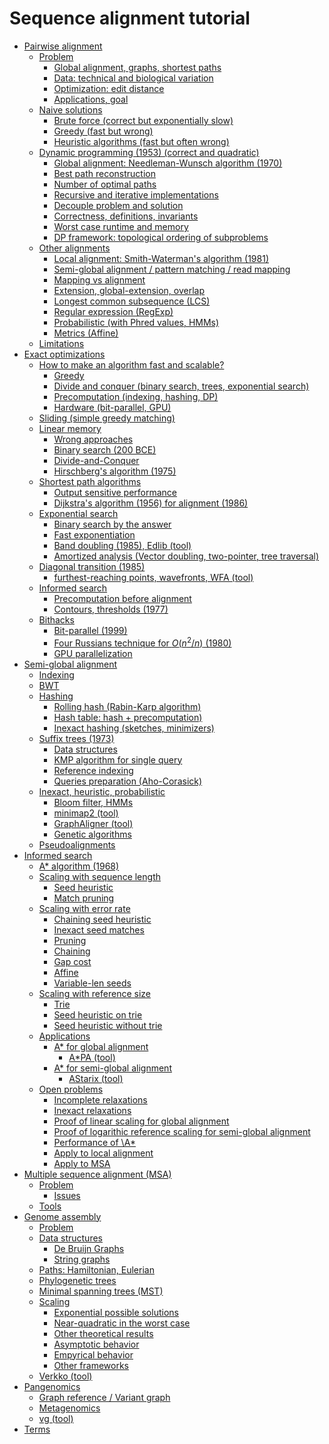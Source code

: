 # Sequence alignment tutorial

- [Pairwise alignment]()
    - [Problem](pa-problem.md)
        - [Global alignment, graphs, shortest paths]()
        - [Data: technical and biological variation]()
        - [Optimization: edit distance]()
        - [Applications, goal]()
    - [Naive solutions](pa-naive.md)
        - [Brute force (correct but exponentially slow)]()
        - [Greedy (fast but wrong)]()
        - [Heuristic algorithms (fast but often wrong)]()
    - [Dynamic programming (1953) (correct and quadratic)](pa-dp.md)
        - [Global alignment: Needleman-Wunsch algorithm (1970)](pa-dp-nw.md)
        - [Best path reconstruction]()
        - [Number of optimal paths]()
        - [Recursive and iterative implementations]()
        - [Decouple problem and solution]()
        - [Correctness, definitions, invariants]()
        - [Worst case runtime and memory]()
        - [DP framework: topological ordering of subproblems]()
    - [Other alignments]()
        - [Local alignment: Smith-Waterman's algorithm (1981)]()
        - [Semi-global alignment / pattern matching / read mapping]()
        - [Mapping vs alignment]()
        - [Extension, global-extension, overlap]()
        - [Longest common subsequence (LCS)]()
        - [Regular expression (RegExp)]()
        - [Probabilistic (with Phred values, HMMs)]()
        - [Metrics (Affine)]()
    - [Limitations]()
- [Exact optimizations]()
    - [How to make an algorithm fast and scalable?]()
        - [Greedy]()
        - [Divide and conquer (binary search, trees, exponential search)]()
        - [Precomputation (indexing, hashing, DP)]()
        - [Hardware (bit-parallel, GPU)]()
    - [Sliding (simple greedy matching)]()
    - [Linear memory]()
        - [Wrong approaches]()
        - [Binary search (200 BCE)]()
        - [Divide-and-Conquer]()
        - [Hirschberg's algorithm (1975)]()
    - [Shortest path algorithms]()
        - [Output sensitive performance]()
        - [Dijkstra's algorithm (1956) for alignment (1986)]()
    - [Exponential search]()
        - [Binary search by the answer]()
        - [Fast exponentiation]()
        - [Band doubling (1985), Edlib (tool)]()
        - [Amortized analysis (Vector doubling, two-pointer, tree traversal)]()
    - [Diagonal transition (1985)]()
        - [furthest-reaching points, wavefronts, WFA (tool)]()
    - [Informed search]()
        - [Precomputation before alignment]()
        - [Contours, thresholds (1977)]()
    - [Bithacks]()
        - [Bit-parallel (1999)]()
        - [Four Russians technique for $O(n^2/n)$ (1980)]()
        - [GPU parallelization]()
- [Semi-global alignment]()
    - [Indexing]()
    - [BWT]()
    - [Hashing]()
        - [Rolling hash (Rabin-Karp algorithm)]()
        - [Hash table: hash + precomputation)]()
        - [Inexact hashing (sketches, minimizers)]()
    - [Suffix trees (1973)]()
        - [Data structures]()
        - [KMP algorithm for single query]()
        - [Reference indexing]()
        - [Queries preparation (Aho-Corasick)]()
    - [Inexact, heuristic, probabilistic]()
        - [Bloom filter, HMMs]() 
        - [minimap2 (tool)]()
        - [GraphAligner (tool)]()
        - [Genetic algorithms]()
    - [Pseudoalignments]()
- [Informed search]()
    - [A\* algorithm (1968)]()
    - [Scaling with sequence length]()
        - [Seed heuristic]()
        - [Match pruning]()
    - [Scaling with error rate]()
        - [Chaining seed heuristic]()
        - [Inexact seed matches]()
        - [Pruning]()
        - [Chaining]()
        - [Gap cost]()
        - [Affine]()
        - [Variable-len seeds]()
    - [Scaling with reference size]()
        - [Trie]()
        - [Seed heuristic on trie]()
        - [Seed heuristic without trie]()
    - [Applications]()
        - [A\* for global alignment]()
            - [A\*PA (tool)]()
        - [A\* for semi-global alignment](astar-semiglobal.md)
            - [AStarix (tool)]()
    - [Open problems]()
        - [Incomplete relaxations]()
        - [Inexact relaxations]()
        - [Proof of linear scaling for global alignment]()
        - [Proof of logarithic reference scaling for semi-global alignment]()
        - [Performance of \A*]()
        - [Apply to local alignment]()
        - [Apply to MSA]()
- [Multiple sequence alignment (MSA)]()
    - [Problem]()
        - [Issues]()
    - [Tools]()
- [Genome assembly]()
    - [Problem]()
    - [Data structures]()
        - [De Bruijn Graphs]()
        - [String graphs]()
    - [Paths: Hamiltonian, Eulerian]()
    - [Phylogenetic trees]()
    - [Minimal spanning trees (MST)]()
    - [Scaling]()
        - [Exponential possible solutions]()
        - [Near-quadratic in the worst case]()
        - [Other theoretical results]()
        - [Asymptotic behavior]()
        - [Empyrical behavior]()
        - [Other frameworks]()
    - [Verkko (tool)]()
- [Pangenomics]()
    - [Graph reference / Variant graph]()
    - [Metagenomics]()
    - [vg (tool)]()
- [Terms](terms.md)
